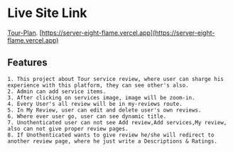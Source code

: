 # Live Site Link

 [Tour-Plan](https://server-eight-flame.vercel.app).
 [https://server-eight-flame.vercel.app](https://server-eight-flame.vercel.app)

## Features

    1. This project about Tour service review, where user can sharge his experience with this platform, they can see other's also.
    2. Admin can add service items.
    3. After clicking on services image, image will be zoom-in. 
    4. Every User's all review will be in my-reviews route.
    5. In My Review, user can edit and delete user's own reviews.
    6. Where ever user go, user can see dynamic title. 
    7. Unothenticated user can not see Add review,Add services,My review, also can not give proper review pages.
    8. If Unothenticated wants to give review he/she will redirect to another review page, where he just write a Descriptions & Ratings.